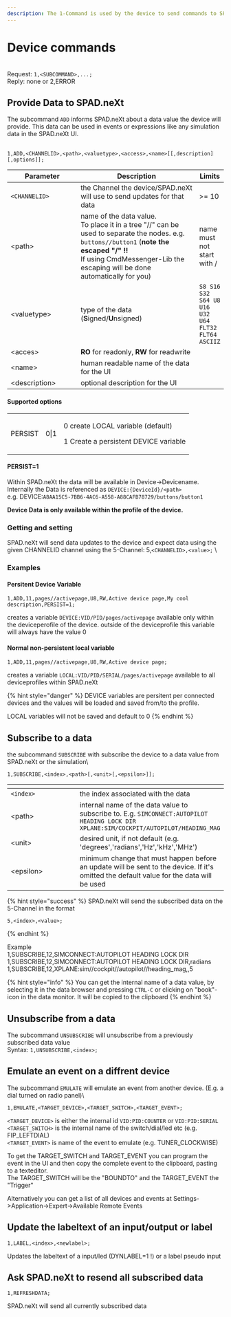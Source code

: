```yaml
---
description: The 1-Command is used by the device to send commands to SPAD.neXt.
---
```


# Device commands

\
Request: `1,<SUBCOMMAND>,...;`\
Reply: none or 2,ERROR

## Provide Data to SPAD.neXt

The subcommand `ADD` informs SPAD.neXt about a data value the device will provide. This data can be used in events or expressions like any simulation data in the SPAD.neXt UI.

\
&#x20;`1,ADD,<CHANNELID>,<path>,<valuetype>,<access>,<name>[[,description][,options]];`

<table><thead><tr><th width="177.24106344373394">Parameter</th><th width="345.85251798561154">Description</th><th>Limits</th></tr></thead><tbody><tr><td><code>&#x3C;CHANNELID></code></td><td>the Channel the device/SPAD.neXt will use to send updates for that data</td><td>>= 10</td></tr><tr><td>&#x3C;path></td><td> name of the data value. <br>To place it in a tree "//" can be used to separate the nodes. e.g. <code>buttons//button1</code> (<strong>note the escaped "/" !!</strong><br>If using CmdMessenger-Lib the escaping will be done automatically for you)</td><td>name must not start with /</td></tr><tr><td>&#x3C;valuetype></td><td>type of the data (<strong>S</strong>igned/<strong>U</strong>nsigned)</td><td><code>S8 S16 S32 S64 U8 U16 U32 U64 FLT32 FLT64 ASCIIZ</code></td></tr><tr><td>&#x3C;acces></td><td><strong>RO</strong> for readonly, <strong>RW</strong> for readwrite</td><td></td></tr><tr><td>&#x3C;name></td><td>human readable name of the data for the UI</td><td></td></tr><tr><td>&#x3C;description></td><td>optional description for the UI</td><td></td></tr></tbody></table>

#### Supported options

|         |      |                                                                                      |
| ------- | ---- | ------------------------------------------------------------------------------------ |
| PERSIST | 0\|1 | <p>0 create LOCAL variable (default)</p><p>1 Create a persistent DEVICE variable</p> |

#### PERSIST=1

Within SPAD.neXt the data will be available in Device->Devicename. \
Internally the Data is referenced as `DEVICE:{DeviceId}/<path>` \
e.g.  DEVICE:`A8AA15C5-7BB6-4AC6-A558-A88CAFB78729/buttons/button1`

**Device Data is only available within the profile of the device.**&#x20;

### Getting and setting

SPAD.neXt will send data updates to the device and expect data using the given CHANNELID channel using the 5-Channel: 5,`<CHANNELID>,<value>;` \


### Examples

#### Persitent Device Variable

`1,ADD,11,pages//activepage,U8,RW,Active device page,My cool description,PERSIST=1;`

creates a variable `DEVICE:VID/PID/pages/activepage` available only within the deviceperofile of the device. outside of the deviceprofile this variable will always have the value 0

#### Normal non-persistent local variable

`1,ADD,11,pages//activepage,U8,RW,Active device page;`

creates a variable `LOCAL:VID/PID/SERIAL/pages/activepage` available to all deviceprofiles within SPAD.neXt

{% hint style="danger" %}
DEVICE variables are persitent per connected devices and the values will be loaded and saved from/to the profile. &#x20;

LOCAL variables will not be saved and default to 0&#x20;
{% endhint %}



## Subscribe to a data&#x20;

the subcommand `SUBSCRIBE` with subscribe the device to a data value from SPAD.neXt or the simulation\


`1,SUBSCRIBE,<index>,<path>[,<unit>[,<epsilon>]];`

<table><thead><tr><th width="229.79003622134843"></th><th></th></tr></thead><tbody><tr><td><code>&#x3C;index></code></td><td>the index associated with the data</td></tr><tr><td>&#x3C;path></td><td>internal name of the data value to subscribe to. E.g. <code>SIMCONNECT:AUTOPILOT HEADING LOCK DIR</code> <code>XPLANE:SIM/COCKPIT/AUTOPILOT/HEADING_MAG</code></td></tr><tr><td>&#x3C;unit></td><td>desired unit, if not default (e.g. 'degrees','radians','Hz','kHz','MHz')</td></tr><tr><td>&#x3C;epsilon></td><td>minimum change that must happen before an update will be sent to the device. If it's omitted the default value for the data will be used</td></tr></tbody></table>



{% hint style="success" %}
SPAD.neXt will send the subscribed data on the 5-Channel in the format

`5,<index>,<value>;`


{% endhint %}

Example\
1,SUBSCRIBE,12,SIMCONNECT:AUTOPILOT HEADING LOCK DIR\
1,SUBSCRIBE,12,SIMCONNECT:AUTOPILOT HEADING LOCK DIR,radians\
1,SUBSCRIBE,12,XPLANE:sim//cockpit//autopilot//heading\_mag,,5

{% hint style="info" %}
You can get the internal name of a data value, by selecting it in the data browser and pressing `CTRL-C` or clicking on "book"-icon in the data monitor. It will be copied to the clipboard
{% endhint %}

## Unsubscribe from a data

The subcommand `UNSUBSCRIBE` will unsubscribe from a previously subscribed data value\
Syntax: `1,UNSUBSCRIBE,<index>;`

## Emulate an event on a diffrent device

The subcommand `EMULATE` will emulate an event from another device. (E.g. a dial turned on radio panel)\


`1,EMULATE,<TARGET_DEVICE>,<TARGET_SWITCH>,<TARGET_EVENT>;`

`<TARGET_DEVICE>` is either the internal id `VID:PID:COUNTER` or `VID:PID:SERIAL`\
`<TARGET_SWITCH>` is the internal name of the switch/dial/led etc (e.g. FIP\_LEFTDIAL)\
`<TARGET_EVENT>` is name of the event to emulate (e.g. TUNER\_CLOCKWISE)

To get the TARGET\_SWITCH and TARGET\_EVENT you can program the event in the UI and then copy the complete event to the clipboard, pasting to a texteditor.\
The TARGET\_SWITCH will be the "BOUNDTO" and the TARGET\_EVENT the "Trigger"

Alternatively you can get a list of all devices and events at Settings->Application->Expert->Available Remote Events

## Update the labeltext of an input/output or label

`1,LABEL,<index>,<newlabel>;`

Updates the labeltext of a input/led (DYNLABEL=1 !) or a label pseudo input

## Ask SPAD.neXt to resend all subscribed data

`1,REFRESHDATA;`

SPAD.neXt will send all currently subscribed data&#x20;
